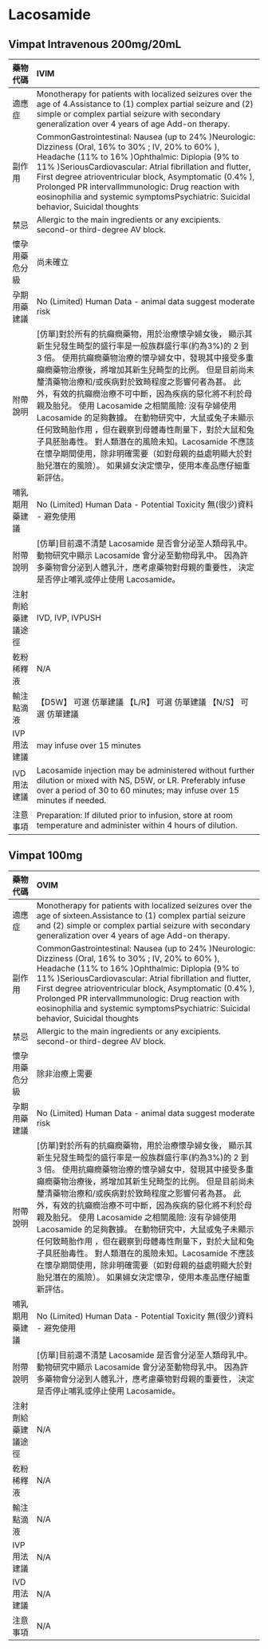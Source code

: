 # Lacosamide

## Vimpat Intravenous 200mg/20mL

| 藥物代碼           | IVIM                                                                                                                                                                                                                                                                                                                                                                                                                                                                                                                                                                                                                                                                              |
|:-------------------|:----------------------------------------------------------------------------------------------------------------------------------------------------------------------------------------------------------------------------------------------------------------------------------------------------------------------------------------------------------------------------------------------------------------------------------------------------------------------------------------------------------------------------------------------------------------------------------------------------------------------------------------------------------------------------------|
| 適應症             | Monotherapy for patients with localized seizures over the age of 4.Assistance to (1) complex partial seizure and (2) simple or complex partial seizure with secondary generalization over 4 years of age Add-on therapy.                                                                                                                                                                                                                                                                                                                                                                                                                                                          |
| 副作用             | CommonGastrointestinal: Nausea (up to 24% )Neurologic: Dizziness (Oral, 16% to 30% ; IV, 20% to 60% ), Headache (11% to 16% )Ophthalmic: Diplopia (9% to 11% )SeriousCardiovascular: Atrial fibrillation and flutter, First degree atrioventricular block, Asymptomatic (0.4% ), Prolonged PR intervalImmunologic: Drug reaction with eosinophilia and systemic symptomsPsychiatric: Suicidal behavior, Suicidal thoughts                                                                                                                                                                                                                                                         |
| 禁忌               | Allergic to the main ingredients or any excipients. second-or third-degree AV block.                                                                                                                                                                                                                                                                                                                                                                                                                                                                                                                                                                                              |
| 懷孕用藥危分級     | 尚未確立                                                                                                                                                                                                                                                                                                                                                                                                                                                                                                                                                                                                                                                                          |
| 孕期用藥建議       | No (Limited) Human Data - animal data suggest moderate risk                                                                                                                                                                                                                                                                                                                                                                                                                                                                                                                                                                                                                       |
| 附帶說明           | [仿單]對於所有的抗癲癇藥物，用於治療懷孕婦女後， 顯示其新生兒發生畸型的盛行率是一般族群盛行率(約為3%)的 2 到 3 倍。 使用抗癲癇藥物治療的懷孕婦女中，發現其中接受多重癲癇藥物治療後，將增加其新生兒畸型的比例。 但是目前尚未釐清藥物治療和/或疾病對於致畸程度之影響何者為甚。 此外，有效的抗癲癇治療不可中斷，因為疾病的惡化將不利於母親及胎兒。 使用 Lacosamide 之相關風險: 沒有孕婦使用 Lacosamide 的足夠數據。 在動物研究中，大鼠或兔子未顯示任何致畸胎作用 ，但在觀察到母體毒性劑量下，對於大鼠和兔子具胚胎毒性。 對人類潛在的風險未知。Lacosamide 不應該在懷孕期間使用，除非明確需要（如對母親的益處明顯大於對胎兒潛在的風險）。 如果婦女決定懷孕，使用本產品應仔細重新評估。 |
| 哺乳期用藥建議     | No (Limited) Human Data - Potential Toxicity 無(很少)資料 - 避免使用                                                                                                                                                                                                                                                                                                                                                                                                                                                                                                                                                                                                              |
| 附帶說明           | [仿單]目前還不清楚 Lacosamide 是否會分泌至人類母乳中。 動物研究中顯示 Lacosamide 會分泌至動物母乳中。 因為許多藥物會分泌到人體乳汁，應考慮藥物對母親的重要性， 決定是否停止哺乳或停止使用 Lacosamide。                                                                                                                                                                                                                                                                                                                                                                                                                                                                            |
| 注射劑給藥建議途徑 | IVD, IVP, IVPUSH                                                                                                                                                                                                                                                                                                                                                                                                                                                                                                                                                                                                                                                                  |
| 乾粉稀釋液         | N/A                                                                                                                                                                                                                                                                                                                                                                                                                                                                                                                                                                                                                                                                               |
| 輸注點滴液         | 【D5W】 可選 仿單建議  【L/R】 可選 仿單建議  【N/S】 可選 仿單建議                                                                                                                                                                                                                                                                                                                                                                                                                                                                                                                                                                                                               |
| IVP 用法建議       | may infuse over 15 minutes                                                                                                                                                                                                                                                                                                                                                                                                                                                                                                                                                                                                                                                        |
| IVD 用法建議       | Lacosamide injection may be administered without further dilution or mixed with NS, D5W, or LR. Preferably infuse over a period of 30 to 60 minutes; may infuse over 15 minutes if needed.                                                                                                                                                                                                                                                                                                                                                                                                                                                                                        |
| 注意事項           | Preparation: If diluted prior to infusion, store at room temperature and administer within 4 hours of dilution.                                                                                                                                                                                                                                                                                                                                                                                                                                                                                                                                                                   |

## Vimpat 100mg

| 藥物代碼           | OVIM                                                                                                                                                                                                                                                                                                                                                                                                                                                                                                                                                                                                                                                                              |
|:-------------------|:----------------------------------------------------------------------------------------------------------------------------------------------------------------------------------------------------------------------------------------------------------------------------------------------------------------------------------------------------------------------------------------------------------------------------------------------------------------------------------------------------------------------------------------------------------------------------------------------------------------------------------------------------------------------------------|
| 適應症             | Monotherapy for patients with localized seizures over the age of sixteen.Assistance to (1) complex partial seizure and (2) simple or complex partial seizure with secondary generalization over 4 years of age Add-on therapy.                                                                                                                                                                                                                                                                                                                                                                                                                                                    |
| 副作用             | CommonGastrointestinal: Nausea (up to 24% )Neurologic: Dizziness (Oral, 16% to 30% ; IV, 20% to 60% ), Headache (11% to 16% )Ophthalmic: Diplopia (9% to 11% )SeriousCardiovascular: Atrial fibrillation and flutter, First degree atrioventricular block, Asymptomatic (0.4% ), Prolonged PR intervalImmunologic: Drug reaction with eosinophilia and systemic symptomsPsychiatric: Suicidal behavior, Suicidal thoughts                                                                                                                                                                                                                                                         |
| 禁忌               | Allergic to the main ingredients or any excipients. second-or third-degree AV block.                                                                                                                                                                                                                                                                                                                                                                                                                                                                                                                                                                                              |
| 懷孕用藥危分級     | 除非治療上需要                                                                                                                                                                                                                                                                                                                                                                                                                                                                                                                                                                                                                                                                    |
| 孕期用藥建議       | No (Limited) Human Data - animal data suggest moderate risk                                                                                                                                                                                                                                                                                                                                                                                                                                                                                                                                                                                                                       |
| 附帶說明           | [仿單]對於所有的抗癲癇藥物，用於治療懷孕婦女後， 顯示其新生兒發生畸型的盛行率是一般族群盛行率(約為3%)的 2 到 3 倍。 使用抗癲癇藥物治療的懷孕婦女中，發現其中接受多重癲癇藥物治療後，將增加其新生兒畸型的比例。 但是目前尚未釐清藥物治療和/或疾病對於致畸程度之影響何者為甚。 此外，有效的抗癲癇治療不可中斷，因為疾病的惡化將不利於母親及胎兒。 使用 Lacosamide 之相關風險: 沒有孕婦使用 Lacosamide 的足夠數據。 在動物研究中，大鼠或兔子未顯示任何致畸胎作用 ，但在觀察到母體毒性劑量下，對於大鼠和兔子具胚胎毒性。 對人類潛在的風險未知。Lacosamide 不應該在懷孕期間使用，除非明確需要（如對母親的益處明顯大於對胎兒潛在的風險）。 如果婦女決定懷孕，使用本產品應仔細重新評估。 |
| 哺乳期用藥建議     | No (Limited) Human Data - Potential Toxicity 無(很少)資料 - 避免使用                                                                                                                                                                                                                                                                                                                                                                                                                                                                                                                                                                                                              |
| 附帶說明           | [仿單]目前還不清楚 Lacosamide 是否會分泌至人類母乳中。 動物研究中顯示 Lacosamide 會分泌至動物母乳中。 因為許多藥物會分泌到人體乳汁，應考慮藥物對母親的重要性， 決定是否停止哺乳或停止使用 Lacosamide。                                                                                                                                                                                                                                                                                                                                                                                                                                                                            |
| 注射劑給藥建議途徑 | N/A                                                                                                                                                                                                                                                                                                                                                                                                                                                                                                                                                                                                                                                                               |
| 乾粉稀釋液         | N/A                                                                                                                                                                                                                                                                                                                                                                                                                                                                                                                                                                                                                                                                               |
| 輸注點滴液         | N/A                                                                                                                                                                                                                                                                                                                                                                                                                                                                                                                                                                                                                                                                               |
| IVP 用法建議       | N/A                                                                                                                                                                                                                                                                                                                                                                                                                                                                                                                                                                                                                                                                               |
| IVD 用法建議       | N/A                                                                                                                                                                                                                                                                                                                                                                                                                                                                                                                                                                                                                                                                               |
| 注意事項           | N/A                                                                                                                                                                                                                                                                                                                                                                                                                                                                                                                                                                                                                                                                               |

